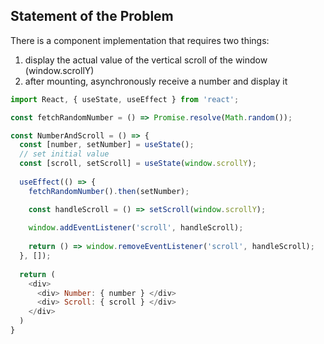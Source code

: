 ## Statement of the Problem

There is a component implementation that requires two things:

1. display the actual value of the vertical scroll of the window (window.scrollY)
1. after mounting, asynchronously receive a number and display it

```Javascript
import React, { useState, useEffect } from 'react';

const fetchRandomNumber = () => Promise.resolve(Math.random());

const NumberAndScroll = () => {
  const [number, setNumber] = useState();
  // set initial value
  const [scroll, setScroll] = useState(window.scrollY); 
  
  useEffect(() => {
    fetchRandomNumber().then(setNumber);

    const handleScroll = () => setScroll(window.scrollY);
    
    window.addEventListener('scroll', handleScroll);
    
    return () => window.removeEventListener('scroll', handleScroll);
  }, []);
  
  return (
    <div>
      <div> Number: { number } </div>
      <div> Scroll: { scroll } </div>
    </div>	
  )
}
```
